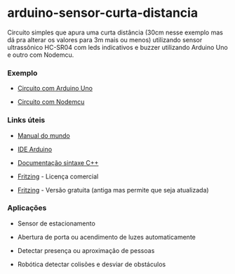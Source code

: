 # arduino-sensor-curta-distancia

Circuito simples que apura uma curta distância (30cm nesse exemplo mas dá pra alterar os valores para 3m mais ou menos) utilizando sensor ultrassônico HC-SR04 com leds indicativos e buzzer utilizando Arduino Uno e outro com Nodemcu.

 ### Exemplo 
 
 - [Circuito com Arduino Uno](https://github.com/sganzerla/arduino-sensor-curta-distancia/tree/master/arduino-sensor-curta-distancia)
 
 - [Circuito com Nodemcu](https://github.com/sganzerla/arduino-sensor-curta-distancia/tree/master/nodemcu-sensor-curta-distancia)


### Links úteis

- [Manual do mundo](https://www.youtube.com/watch?v=vEdYjAbzrAE&list=PLYjrJH3e_wDPwKigz0AcIgzk9BF4lqDuy)

- [IDE Arduino](https://www.arduino.cc/en/Main/Software)
 
- [Documentação sintaxe C++](https://www.arduino.cc/reference/en/)

- [Fritzing](https://fritzing.org/home/) - Licença comercial

- [Fritzing](https://softfamous.com/fritzing/download/) - Versão gratuita (antiga mas permite que seja atualizada)
 
###  Aplicações
 
 - Sensor de estacionamento 
 
 - Abertura de porta ou acendimento de luzes automaticamente

 - Detectar presença ou aproximação de pessoas

 - Robótica detectar colisões e desviar de obstáculos
